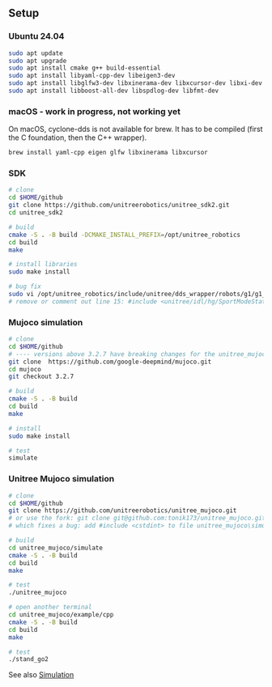 ## Setup

### Ubuntu 24.04

```sh
sudo apt update
sudo apt upgrade
sudo apt install cmake g++ build-essential
sudo apt install libyaml-cpp-dev libeigen3-dev
sudo apt install libglfw3-dev libxinerama-dev libxcursor-dev libxi-dev
sudo apt install libboost-all-dev libspdlog-dev libfmt-dev
```

### macOS - work in progress, not working yet

On macOS, cyclone-dds is not available for brew. It has to be compiled (first the C foundation, then the C++ wrapper).

```sh
brew install yaml-cpp eigen glfw libxinerama libxcursor
```

### SDK

```sh
# clone
cd $HOME/github
git clone https://github.com/unitreerobotics/unitree_sdk2.git
cd unitree_sdk2

# build
cmake -S . -B build -DCMAKE_INSTALL_PREFIX=/opt/unitree_robotics
cd build
make

# install libraries
sudo make install

# bug fix
sudo vi /opt/unitree_robotics/include/unitree/dds_wrapper/robots/g1/g1_sub.h
# remove or comment out line 15: #include <unitree/idl/hg/SportModeState_.hpp>
```

### Mujoco simulation

```sh
# clone
cd $HOME/github
# ---- versions above 3.2.7 have breaking changes for the unitree_mujoco.git
git clone  https://github.com/google-deepmind/mujoco.git
cd mujoco
git checkout 3.2.7

# build
cmake -S . -B build
cd build
make

# install
sudo make install

# test
simulate
```

### Unitree Mujoco simulation

```sh
# clone
cd $HOME/github
git clone https://github.com/unitreerobotics/unitree_mujoco.git
# or use the fork: git clone git@github.com:tonik173/unitree_mujoco.git
# which fixes a bug: add #include <cstdint> to file unitree_mujoco\simulate\src\joystick\jstest.cc

# build
cd unitree_mujoco/simulate
cmake -S . -B build
cd build
make

# test
./unitree_mujoco

# open another terminal
cd unitree_mujoco/example/cpp
cmake -S . -B build
cd build
make

# test
./stand_go2
```

See also [Simulation](simulation.md)
